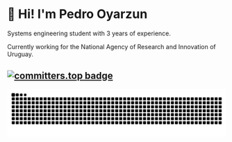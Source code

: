 <h1 align="left">👋 Hi! I'm Pedro Oyarzun</h1>
<p align="left">Systems engineering student with 3 years of experience.</p>
<p algin="left">Currently working for the National Agency of Research and Innovation of Uruguay.</p>

[![committers.top badge](https://user-badge.committers.top/uruguay/pedrooyarzun-uy.svg)](https://user-badge.committers.top/uruguay/pedrooyarzun-uy)
---
![Snake animation](https://raw.githubusercontent.com/pedrooyarzun-uy/pedrooyarzun-uy/output/github-contribution-grid-snake-dark.svg)


